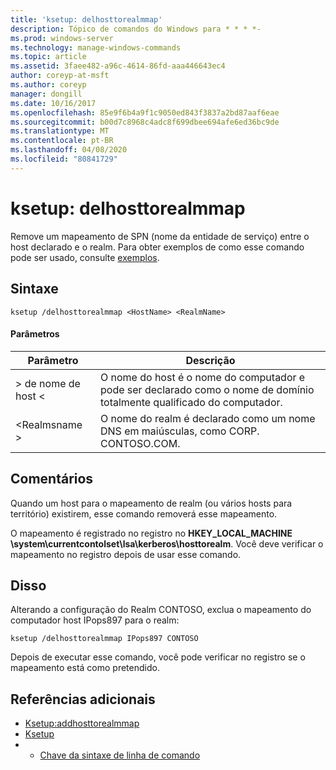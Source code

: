 ```yaml
---
title: 'ksetup: delhosttorealmmap'
description: Tópico de comandos do Windows para * * * *-
ms.prod: windows-server
ms.technology: manage-windows-commands
ms.topic: article
ms.assetid: 3faee482-a96c-4614-86fd-aaa446643ec4
author: coreyp-at-msft
ms.author: coreyp
manager: dongill
ms.date: 10/16/2017
ms.openlocfilehash: 85e9f6b4a9f1c9050ed843f3837a2bd87aaf6eae
ms.sourcegitcommit: b00d7c8968c4adc8f699dbee694afe6ed36bc9de
ms.translationtype: MT
ms.contentlocale: pt-BR
ms.lasthandoff: 04/08/2020
ms.locfileid: "80841729"
---
```

# <a name="ksetupdelhosttorealmmap"></a>ksetup: delhosttorealmmap



Remove um mapeamento de SPN (nome da entidade de serviço) entre o host declarado e o realm. Para obter exemplos de como esse comando pode ser usado, consulte [exemplos](#BKMK_Examples).

## <a name="syntax"></a>Sintaxe

```
ksetup /delhosttorealmmap <HostName> <RealmName>
```

#### <a name="parameters"></a>Parâmetros

|Parâmetro|Descrição|
|---------|-----------|
|> de nome de host \<|O nome do host é o nome do computador e pode ser declarado como o nome de domínio totalmente qualificado do computador.|
|\<Realmsname >|O nome do realm é declarado como um nome DNS em maiúsculas, como CORP. CONTOSO.COM.|

## <a name="remarks"></a>Comentários

Quando um host para o mapeamento de realm (ou vários hosts para território) existirem, esse comando removerá esse mapeamento.

O mapeamento é registrado no registro no **HKEY_LOCAL_MACHINE \system\currentcontolset\lsa\kerberos\hosttorealm**. Você deve verificar o mapeamento no registro depois de usar esse comando.

## <a name="examples"></a><a name=BKMK_Examples></a>Disso

Alterando a configuração do Realm CONTOSO, exclua o mapeamento do computador host IPops897 para o realm:
```
ksetup /delhosttorealmmap IPops897 CONTOSO
```
Depois de executar esse comando, você pode verificar no registro se o mapeamento está como pretendido.

## <a name="additional-references"></a>Referências adicionais

-   [Ksetup:addhosttorealmmap](ksetup-addhosttorealmmap.md)
-   [Ksetup](ksetup.md)
-   - [Chave da sintaxe de linha de comando](command-line-syntax-key.md)